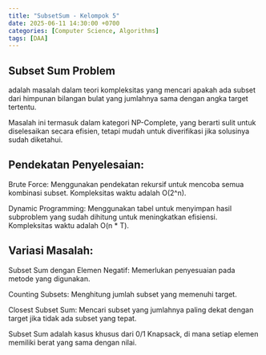```yaml
---
title: "SubsetSum - Kelompok 5"
date: 2025-06-11 14:30:00 +0700
categories: [Computer Science, Algorithms]
tags: [DAA]
---
```



## Subset Sum Problem 
adalah masalah dalam teori kompleksitas yang mencari apakah ada subset dari himpunan bilangan bulat yang jumlahnya sama dengan angka target tertentu.

Masalah ini termasuk dalam kategori NP-Complete, yang berarti sulit untuk diselesaikan secara efisien, tetapi mudah untuk diverifikasi jika solusinya sudah diketahui.

## Pendekatan Penyelesaian:

Brute Force: Menggunakan pendekatan rekursif untuk mencoba semua kombinasi subset. Kompleksitas waktu adalah O(2^n).

Dynamic Programming: Menggunakan tabel untuk menyimpan hasil subproblem yang sudah dihitung untuk meningkatkan efisiensi. Kompleksitas waktu adalah O(n * T).

## Variasi Masalah:

Subset Sum dengan Elemen Negatif: Memerlukan penyesuaian pada metode yang digunakan.

Counting Subsets: Menghitung jumlah subset yang memenuhi target.

Closest Subset Sum: Mencari subset yang jumlahnya paling dekat dengan target jika tidak ada subset yang tepat.

Subset Sum adalah kasus khusus dari 0/1 Knapsack, di mana setiap elemen memiliki berat yang sama dengan nilai.